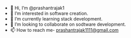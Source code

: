 - 👋 Hi, I’m @prashantrajak1
- 👀 I’m interested in software creation.
- 🌱 I’m currently learning stack development.
- 💞️ I’m looking to collaborate on sodtware development.
- 📫 How to reach me- prashantrajak1111@gmail.com

<!---
prashantrajak1/prashantrajak1 is a ✨ special ✨ repository because its `README.md` (this file) appears on your GitHub profile.
You can click the Preview link to take a look at your changes.
--->

